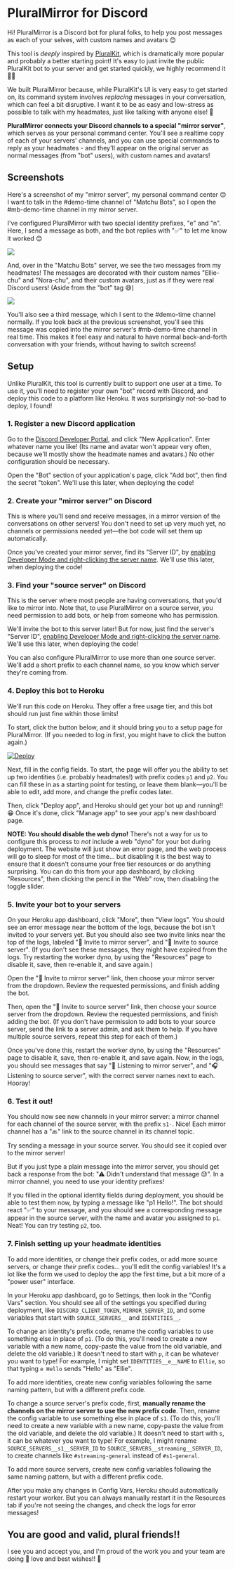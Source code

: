 # PluralMirror for Discord

Hi! PluralMirror is a Discord bot for plural folks, to help you post messages
as each of your selves, with custom names and avatars 😊

This tool is _deeply_ inspired by [PluralKit][pk], which is dramatically more
popular and probably a better starting point! It's easy to just invite the
public PluralKit bot to your server and get started quickly, we highly
recommend it 👍🏻

We built PluralMirror because, while PluralKit's UI is very easy to get started
on, its command system involves _replacing_ messages in your conversation,
which can feel a bit disruptive. I want it to be as easy and low-stress as
possible to talk with my headmates, just like talking with anyone else! 💖

**PluralMirror connects your Discord channels to a special "mirror server"**,
which serves as your personal command center. You'll see a realtime copy of
each of your servers' channels, and you can use special commands to reply as
your headmates - and they'll appear on the original server as normal messages
(from "bot" users), with custom names and avatars!

## Screenshots

Here's a screenshot of my "mirror server", my personal command center 😊 I want
to talk in the #demo-time channel of "Matchu Bots", so I open the #mb-demo-time
channel in my mirror server.

I've configured PluralMirror with two special identity prefixes, "e" and "n".
Here, I send a message as both, and the bot replies with "✅" to let me know it
worked 😊

![](https://i.imgur.com/Lru1Eer.png)

And, over in the "Matchu Bots" server, we see the two messages from my
headmates! The messages are decorated with their custom names "Ellie-chu" and
"Nora-chu", and their custom avatars, just as if they were real Discord users!
(Aside from the "bot" tag 😅)

![](https://i.imgur.com/LDjAAW7.png)

You'll also see a third message, which I sent to the #demo-time channel
normally. If you look back at the previous screenshot, you'll see this message
was copied into the mirror server's #mb-demo-time channel in real time. This
makes it feel easy and natural to have normal back-and-forth conversation with
your friends, without having to switch screens!

## Setup

Unlike PluralKit, this tool is currently built to support one user at a time.
To use it, you'll need to register your own "bot" record with Discord, and
deploy this code to a platform like Heroku. It was surprisingly not-so-bad to
deploy, I found!

### 1. Register a new Discord application

Go to the [Discord Developer Portal](https://discord.com/developers/applications/), and click "New Application". Enter whatever name you like! (Its name and avatar won't appear very often, because we'll mostly show the headmate names and avatars.) No other configuration should be necessary.

Open the "Bot" section of your application's page, click "Add bot", then find the secret "token". We'll use this later, when deploying the code!

### 2. Create your "mirror server" on Discord

This is where you'll send and receive messages, in a mirror version of the conversations on other servers! You don't need to set up very much yet, no channels or permissions needed yet—the bot code will set them up automatically.

Once you've created your mirror server, find its "Server ID", by [enabling Developer Mode and right-clicking the server name][discord-help-server-id]. We'll use this later, when deploying the code!

### 3. Find your "source server" on Discord

This is the server where most people are having conversations, that you'd like to mirror into. Note that, to use PluralMirror on a source server, you need permission to add bots, or help from someone who has permission.

We'll invite the bot to this server later! But for now, just find the server's "Server ID", [enabling Developer Mode and right-clicking the server name][discord-help-server-id]. We'll use this later, when deploying the code!

You can also configure PluralMirror to use more than one source server. We'll add a short prefix to each channel name, so you know which server they're coming from.

### 4. Deploy this bot to Heroku

We'll run this code on Heroku. They offer a free usage tier, and this bot should run just fine within those limits!

To start, click the button below, and it should bring you to a setup page for PluralMirror. (If you needed to log in first, you might have to click the button again.)

[![Deploy](https://www.herokucdn.com/deploy/button.svg)](https://heroku.com/deploy)

Next, fill in the config fields. To start, the page will offer you the ability to set up two identities (i.e. probably headmates!) with prefix codes `p1` and `p2`. You can fill these in as a starting point for testing, or leave them blank—you'll be able to edit, add more, and change the prefix codes later.

Then, click "Deploy app", and Heroku should get your bot up and running!! 😁 Once it's done, click "Manage app" to see your app's new dashboard page.

**NOTE: You should disable the web dyno!** There's not a way for us to configure this process to _not_ include a web "dyno" for your bot during deployment. The website will just show an error page, and the web process will go to sleep for most of the time… but disabling it is the best way to ensure that it doesn't consume your free tier resources or do anything surprising. You can do this from your app dashboard, by clicking "Resources", then clicking the pencil in the "Web" row, then disabling the toggle slider.

### 5. Invite your bot to your servers

On your Heroku app dashboard, click "More", then "View logs". You should see an error message near the bottom of the logs, because the bot isn't invited to your servers yet. But you should also see two invite links near the top of the logs, labeled "💌  Invite to mirror server", and "💌  Invite to source server". (If you don't see these messages, they might have expired from the logs. Try restarting the worker dyno, by using the "Resources" page to disable it, save, then re-enable it, and save again.)

Open the "💌  Invite to mirror server" link, then choose your mirror server from the dropdown. Review the requested permissions, and finish adding the bot.

Then, open the "💌  Invite to source server" link, then choose your source server from the dropdown. Review the requested permissions, and finish adding the bot. (If you don't have permission to add bots to your source server, send the link to a server admin, and ask them to help. If you have multiple source servers, repeat this step for each of them.)

Once you've done this, restart the worker dyno, by using the "Resources" page to disable it, save, then re-enable it, and save again. Now, in the logs, you should see messages that say "🌻  Listening to mirror server", and "🎧  Listening to source server", with the correct server names next to each. Hooray!

### 6. Test it out!

You should now see new channels in your mirror server: a mirror channel for each channel of the source server, with the prefix `s1-`. Nice! Each mirror channel has a "🔙" link to the source channel in its channel topic.

Try sending a message in your source server. You should see it copied over to the mirror server!

But if you just type a plain message into the mirror server, you should get back a response from the bot: "⚠ Didn't understand that message 😓". In a mirror channel, you need to use your identity prefixes!

If you filled in the optional identity fields during deployment, you should be able to test them now, by typing a message like "p1 Hello!". The bot should react "✅" to your message, and you should see a corresponding message appear in the source server, with the name and avatar you assigned to `p1`. Neat! You can try testing `p2`, too.

### 7. Finish setting up your headmate identities

To add more identities, or change their prefix codes, or add more source servers, or change _their_ prefix codes… you'll edit the config variables! It's a lot like the form we used to deploy the app the first time, but a bit more of a "power user" interface.

In your Heroku app dashboard, go to Settings, then look in the "Config Vars" section. You should see all of the settings you specified during deployment, like `DISCORD_CLIENT_TOKEN`, `MIRROR_SERVER_ID`, and some variables that start with `SOURCE_SERVERS__` and `IDENTITIES__`.

To change an identity's prefix code, rename the config variables to use something else in place of `p1`. (To do this, you'll need to create a new variable with a new name, copy-paste the value from the old variable, and delete the old variable.) It doesn't need to start with `p`, it can be whatever you want to type! For example, I might set `IDENTITIES__e__NAME` to `Ellie`, so that typing `e Hello` sends "Hello" as "Ellie".

To add more identities, create new config variables following the same naming pattern, but with a different prefix code.

To change a source server's prefix code, first, **manually rename the channels on the mirror server to use the new prefix code**. Then, rename the config variable to use something else in place of `s1`. (To do this, you'll need to create a new variable with a new name, copy-paste the value from the old variable, and delete the old variable.) It doesn't need to start with `s`, it can be whatever you want to type! For example, I might rename `SOURCE_SERVERS__s1__SERVER_ID` to `SOURCE_SERVERS__streaming__SERVER_ID`, to create channels like `#streaming-general` instead of `#s1-general`.

To add more source servers, create new config variables following the same naming pattern, but with a different prefix code.

After you make any changes in Config Vars, Heroku should automatically restart your worker. But you can always manually restart it in the Resources tab if you're not seeing the changes, and check the logs for error messages!

## You are good and valid, plural friends!!

I see you and accept you, and I'm proud of the work you and your team are doing
💖 love and best wishes!! 🌻

[pk]: https://github.com/xSke/PluralKit
[t]: https://twitter.com/MatchuSaysHi
[discord-help-server-id]: https://support.discord.com/hc/en-us/articles/206346498-Where-can-I-find-my-User-Server-Message-ID-
